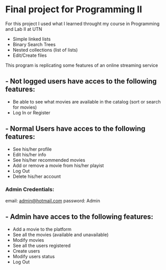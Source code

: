 # Final project for Programming II

For this project I used what I learned throught my course in Programming and Lab II at UTN
- Simple linked lists
- Binary Search Trees
- Nested collections (list of lists)
- Edit/Create files

This program is replicating some features of an online streaming service

## - Not logged users have acces to the following features:
* Be able to see what movies are available in the catalog (sort or search for movies)
* Log In or Register

## - Normal Users have acces to the following features:
* See his/her profile
* Edit his/her info
* See his/her recommended movies
* Add or remove a movie from his/her playist
* Log Out
* Delete his/her account

### Admin Credentials:
email: admin@hotmail.com
password: Admin

## - Admin have acces to the following features:
* Add a movie to the platform
* See all the movies (available and unavailable)
* Modify movies
* See all the users registered
* Create users
* Modify users status
* Log Out
